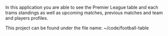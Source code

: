 In this application you are able to see the Premier League table and each trams standings as well as upcoming matches, previous matches and team and players profiles.

This project can be found under the file name: ~/code/football-table